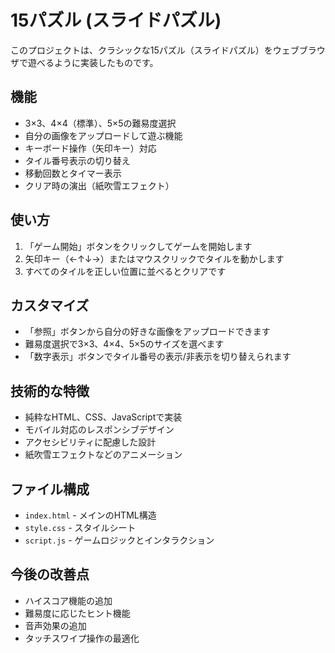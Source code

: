 # 15パズル (スライドパズル)

このプロジェクトは、クラシックな15パズル（スライドパズル）をウェブブラウザで遊べるように実装したものです。

## 機能

- 3×3、4×4（標準）、5×5の難易度選択
- 自分の画像をアップロードして遊ぶ機能
- キーボード操作（矢印キー）対応
- タイル番号表示の切り替え
- 移動回数とタイマー表示
- クリア時の演出（紙吹雪エフェクト）

## 使い方

1. 「ゲーム開始」ボタンをクリックしてゲームを開始します
2. 矢印キー（←↑↓→）またはマウスクリックでタイルを動かします
3. すべてのタイルを正しい位置に並べるとクリアです

## カスタマイズ

- 「参照」ボタンから自分の好きな画像をアップロードできます
- 難易度選択で3×3、4×4、5×5のサイズを選べます
- 「数字表示」ボタンでタイル番号の表示/非表示を切り替えられます

## 技術的な特徴

- 純粋なHTML、CSS、JavaScriptで実装
- モバイル対応のレスポンシブデザイン
- アクセシビリティに配慮した設計
- 紙吹雪エフェクトなどのアニメーション

## ファイル構成

- `index.html` - メインのHTML構造
- `style.css` - スタイルシート
- `script.js` - ゲームロジックとインタラクション

## 今後の改善点

- ハイスコア機能の追加
- 難易度に応じたヒント機能
- 音声効果の追加
- タッチスワイプ操作の最適化
